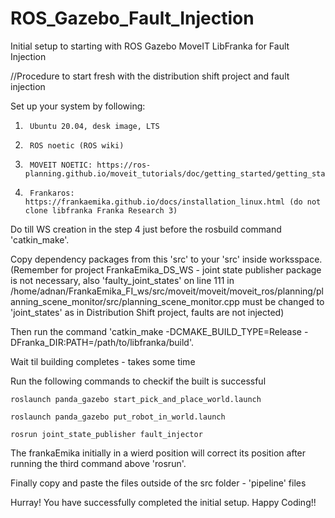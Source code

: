 # ROS_Gazebo_Fault_Injection
Initial setup to starting with ROS Gazebo MoveIT LibFranka for Fault Injection

//Procedure to start fresh with the distribution shift project and fault injection

Set up your system by following:

1.      Ubuntu 20.04, desk image, LTS
2.      ROS noetic (ROS wiki)
3.      MOVEIT NOETIC: https://ros-planning.github.io/moveit_tutorials/doc/getting_started/getting_started.html
4.      Frankaros: https://frankaemika.github.io/docs/installation_linux.html (do not clone libfranka Franka Research 3)

Do till WS creation in the step 4 just before the rosbuild command 'catkin_make'.

Copy dependency packages from this 'src' to your 'src' inside worksspace. (Remember for project FrankaEmika_DS_WS - joint state publisher package is not necessary, also 'faulty_joint_states' on line 111 in /home/adnan/FrankaEmika_FI_ws/src/moveit/moveit/moveit_ros/planning/planning_scene_monitor/src/planning_scene_monitor.cpp must be changed to 'joint_states' as in Distribution Shift project, faults are not injected)

Then run the command 'catkin_make -DCMAKE_BUILD_TYPE=Release -DFranka_DIR:PATH=/path/to/libfranka/build'.

Wait til building completes - takes some time

Run the following commands to checkif the built is successful

    roslaunch panda_gazebo start_pick_and_place_world.launch

    roslaunch panda_gazebo put_robot_in_world.launch

    rosrun joint_state_publisher fault_injector

The frankaEmika initially in a wierd position will correct its position after running the third command above 'rosrun'.

Finally copy and paste the files outside of the src folder - 'pipeline' files

Hurray! You have successfully completed the initial setup.
Happy Coding!!

